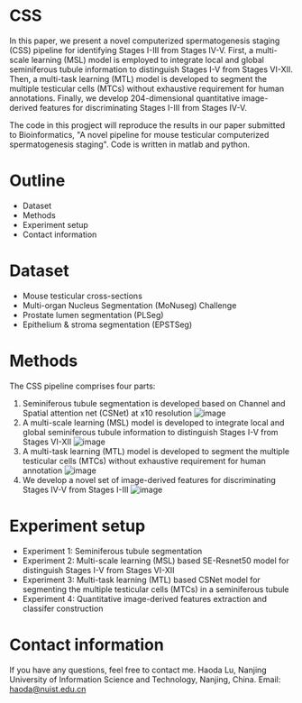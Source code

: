 # CSS
In this paper, we present a novel computerized spermatogenesis staging (CSS) pipeline for identifying Stages I-III from Stages IV-V. First, a multi-scale learning (MSL) model is employed to integrate local and global seminiferous tubule information to distinguish Stages I-V from Stages VI-XII. Then, a multi-task learning (MTL) model is developed to segment the multiple testicular cells (MTCs) without exhaustive requirement for human annotations. Finally, we develop 204-dimensional quantitative image-derived features for discriminating Stages I-III from Stages IV-V.

The code in this progject will reproduce the results in our paper submitted to Bioinformatics, "A novel pipeline for mouse testicular computerized spermatogenesis staging". Code is written in matlab and python.

# Outline

* Dataset
* Methods
* Experiment setup
* Contact information

# Dataset 
* Mouse testicular cross-sections
* Multi-organ Nucleus Segmentation (MoNuseg) Challenge
* Prostate lumen segmentation (PLSeg)
* Epithelium & stroma segmentation (EPSTSeg)


# Methods
The CSS pipeline comprises four parts: 
1) Seminiferous tubule segmentation is developed based on Channel and Spatial attention net (CSNet) at x10 resolution
![image](https://github.com/jydada/CSS/blob/main/seminiferous%20segmentation/STseg.jpg)
2) A multi-scale learning (MSL) model is developed to integrate local and global seminiferous tubule information to distinguish Stages I-V from Stages VI-XII
![image](https://github.com/jydada/CSS/blob/main/MSL-classification%20for%20Stages%20I-V/MSL.jpg)
3) A multi-task learning (MTL) model is developed to segment the multiple testicular cells (MTCs) without exhaustive requirement for human annotation
![image](https://github.com/jydada/CSS/blob/main/MTL-MTCs%20Segmentation/MTL_1.jpg)
4) We develop a novel set of image-derived features for discriminating Stages IV-V from Stages I-III
![image](https://github.com/jydada/CSS/blob/main/Image-derived%20features/feature.jpg)

# Experiment setup
* Experiment 1: Seminiferous tubule segmentation
* Experiment 2: Multi-scale learning (MSL) based SE-Resnet50 model for distinguish Stages I-V from Stages VI-XII
* Experiment 3: Multi-task learning (MTL) based CSNet model for segmenting the multiple testicular cells (MTCs) in a seminiferous tubule
* Experiment 4: Quantitative image-derived features extraction and classifer construction


# Contact information
If you have any questions, feel free to contact me.
Haoda Lu, Nanjing University of Information Science and Technology, Nanjing, China. Email: haoda@nuist.edu.cn
